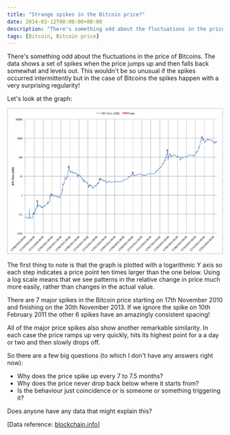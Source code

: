 ```yaml
---
title: "Strange spikes in the Bitcoin price?"
date: 2014-03-12T00:00:00+00:00
description: "There's something odd about the fluctuations in the price of Bitcoins.  The data shows a set of spikes when the price jumps up and then falls back somewhat and levels out.  This wouldn't be so unusual if the spikes occurred intermittently but in the case of Bitcoins the spikes happen with a very surprising regularity!"
tags: [Bitcoin, Bitcoin price]
---
```

There's something odd about the fluctuations in the price of Bitcoins.
The data shows a set of spikes when the price jumps up and then falls
back somewhat and levels out.  This wouldn't be so unusual if the spikes
occurred intermittently but in the case of Bitcoins the spikes happen
with a very surprising regularity!

Let's look at the graph:

![20140312 BTC Price](./20140312_BTC_Price.png)

The first thing to note is that the graph is plotted with a logarithmic
Y axis so each step indicates a price point ten times larger than the
one below.  Using a log scale means that we see patterns in the relative
change in price much more easily, rather than changes in the actual
value.

There are 7 major spikes in the Bitcoin price starting on 17th November
2010 and finishing on the 30th November 2013.  If we ignore the spike on
10th February 2011 the other 6 spikes have an amazingly consistent
spacing!

All of the major price spikes also show another remarkable similarity.
In each case the price ramps up very quickly, hits its highest point for
a a day or two and then slowly drops off.

So there are a few big questions (to which I don't have any answers
right now):

- Why does the price spike up every 7 to 7.5 months?
- Why does the price never drop back below where it starts from?
- Is the behaviour just coincidence or is someone or something
  triggering it?

Does anyone have any data that might explain this?

\[Data reference: [blockchain.info](http://blockchain.info)\]

